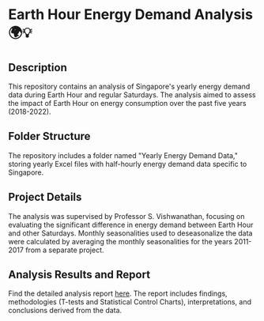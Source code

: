 # Earth Hour Energy Demand Analysis 🌍💡

## Description
This repository contains an analysis of Singapore's yearly energy demand data during Earth Hour and regular Saturdays. The analysis aimed to assess the impact of Earth Hour on energy consumption over the past five years (2018-2022).

## Folder Structure
The repository includes a folder named "Yearly Energy Demand Data," storing yearly Excel files with half-hourly energy demand data specific to Singapore.

## Project Details
The analysis was supervised by Professor S. Vishwanathan, focusing on evaluating the significant difference in energy demand between Earth Hour and other Saturdays. Monthly seasonalities used to deseasonalize the data were calculated by averaging the monthly seasonalities for the years 2011-2017 from a separate project.

## Analysis Results and Report
Find the detailed analysis report [here](https://docs.google.com/presentation/d/1JKF-DpcfqTzVgnuVpl-2GQeu6E2DhGdSxNKQFUIfRnc/edit?usp=drive_link). The report includes findings, methodologies (T-tests and Statistical Control Charts), interpretations, and conclusions derived from the data.
